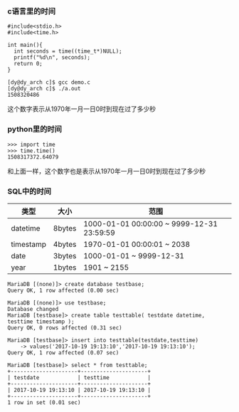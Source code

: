 ---
---
### c语言里的时间
```
#include<stdio.h>
#include<time.h>

int main(){
  int seconds = time((time_t*)NULL);
  printf("%d\n", seconds);
  return 0;
}
```
```
[dy@dy_arch c]$ gcc demo.c
[dy@dy_arch c]$ ./a.out
1508320486
```
这个数字表示从1970年一月一日0时到现在过了多少秒

### python里的时间
```
>>> import time
>>> time.time()
1508317372.64079
```
和上面一样，这个数字也是表示从1970年一月一日0时到现在过了多少秒

### SQL中的时间
|   类型    |大小   |                    范围                  |  
|----------|-------|-----------------------------------------|  
|datetime  | 8bytes|1000-01-01 00:00:00 ~ 9999-12-31 23:59:59|  
|timestamp | 4bytes|1970-01-01 00:00:01 ~ 2038               |  
|date      | 3bytes| 1000-01-01 ~ 9999-12-31                 |  
|year      | 1bytes| 1901 ~ 2155                             |  
```
MariaDB [(none)]> create database testbase;
Query OK, 1 row affected (0.00 sec)

MariaDB [(none)]> use testbase;
Database changed
MariaDB [testbase]> create table testtable( testdate datetime, testtime timestamp );
Query OK, 0 rows affected (0.31 sec)

MariaDB [testbase]> insert into testtable(testdate,testtime)
    -> values('2017-10-19 19:13:10','2017-10-19 19:13:10');
Query OK, 1 row affected (0.07 sec)

MariaDB [testbase]> select * from testtable;
+---------------------+---------------------+
| testdate            | testtime            |
+---------------------+---------------------+
| 2017-10-19 19:13:10 | 2017-10-19 19:13:10 |
+---------------------+---------------------+
1 row in set (0.01 sec)
```
